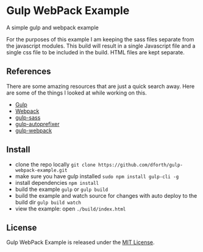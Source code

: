 # Gulp WebPack Example

A simple gulp and webpack example

For the purposes of this example I am keeping the sass files separate from the javascript modules.  This build will result in a single Javascript file and a single css file to be included in the build.
HTML files are kept separate.

## References

There are some amazing resources that are just a quick search away.  Here are some of the things
I looked at while working on this.

* [Gulp](http://gulpjs.com/)
* [Webpack](https://github.com/petehunt/webpack-howto)
* [gulp-sass](https://github.com/dlmanning/gulp-sass)
* [gulp-autoprefixer](https://github.com/sindresorhus/gulp-autoprefixer)
* [gulp-webpack](https://github.com/shama/webpack-stream)

## Install

* clone the repo locally `git clone https://github.com/dforth/gulp-webpack-example.git`
* make sure you have gulp installed `sudo npm install gulp-cli -g`
* install dependencies `npm install`
* build the example `gulp` or `gulp build`
* build the example and watch source for changes with auto deploy to the build dir `gulp build watch`
* view the example: open `./build/index.html`


## License

Gulp WebPack Example is released under the [MIT License](./LICENSE.txt).
